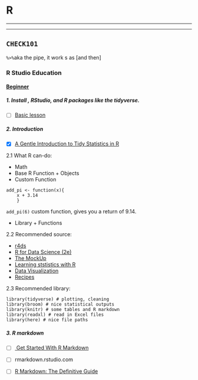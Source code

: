# R
---
---
## `CHECK101`
`%>%`aka the pipe, it work s as [and then]

### R Studio Education

#### [Beginner][1]
##### 1. Install , RStudio, and R packages like the tidyverse. 
- [ ] [Basic lesson][9]


#####  2. Introduction
- [x] [A Gentle Introduction to Tidy Statistics in R][2]


2.1 What R can-do:
- Math
- Base R Function + Objects
- Custom Function
```
add_pi <- function(x){
    x + 3.14
    }
```
`add_pi(6)` custom function, gives you a return of 9.14.
- Library + Functions

2.2 Recommended source:  
- [r4ds][3]
- [R for Data Science (2e)][4]
- [The MockUp][5]
- [Learning ststistics with R][6]
- [Data Visualization][7]
- [Recipes][8]
 
2.3 Recommended library:
```
library(tidyverse) # plotting, cleaning
library(broom) # nice statistical outputs
library(knitr) # some tables and R markdown
library(readxl) # read in Excel files
library(here) # nice file paths
```

#####  3. R markdown
- [ ] [ Get Started With R Markdown][10]
- [ ] rmarkdown.rstudio.com
- [ ] [R Markdown: The Definitive Guide][11]
























[1]:<https://education.rstudio.com/learn/beginner/>
[2]:<https://posit.co/resources/videos/a-gentle-introduction-to-tidy-statistics-in-r/>
[3]:<https://github.com/hadley/r4ds>
[4]:<https://r4ds.hadley.nz/>
[5]:<https://themockup.blog/#listing-listing-page=5>
[6]:<https://learningstatisticswithr.com/>
[7]:<https://socviz.co/>
[8]:<https://posit.cloud/learn/recipes>
[9]:<https://rladiessydney.org/courses/01-basicbasics-0>
[10]:<https://posit.co/resources/videos/getting-started-with-r-markdown/>
[11]:<https://bookdown.org/yihui/rmarkdown/>
